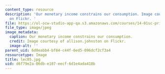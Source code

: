 ```yaml
---
content_type: resource
description: 'Our monetary income constrains our consumption. Image courtesy of allison.johnston
  on Flickr. '
file: https://ol-ocw-studio-app-qa.s3.amazonaws.com/courses/14-01sc-principles-of-microeconomics-fall-2011/d6f79e2a06dbe187eecf6d1e4ada418b_lec05.jpg
file_type: image/jpeg
image_metadata:
  caption: Our monetary income constrains our consumption.
  credit: Image courtesy of allison.johnston on Flickr.
  image-alt: ''
parent_uid: 6d0eabb4-bf84-c44f-6ed5-096dcf2cf3a4
resourcetype: Image
title: lec05.jpg
uid: d6f79e2a-06db-e187-eecf-6d1e4ada418b
---
```

